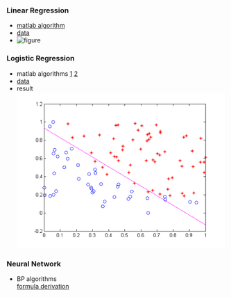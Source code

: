 ### Linear Regression
- [matlab algorithm](https://github.com/zcenao21/Machine-Learning/blob/master/Andrew-Ng/Linear-Regression/LinearRegression.m)
- [data](https://github.com/zcenao21/Machine-Learning/tree/master/Andrew-Ng/Linear-Regression/ex1data2.txt)
- ![figure](https://github.com/zcenao21/Machine-Learning/blob/master/Andrew-Ng/Linear-Regression/LinearRegression.gif?raw=true)

### Logistic Regression
- matlab algorithms
[1](https://github.com/zcenao21/Machine-Learning/blob/master/Andrew-Ng/Logistic-Regression/LogisticRegression.m)
[2](https://github.com/zcenao21/Machine-Learning/blob/master/Andrew-Ng/Logistic-Regression/sigmoid.m)
- [data](https://github.com/zcenao21/Machine-Learning/tree/master/Andrew-Ng/Logistic-Regression/ex2data1.txt)
- result  
![result](https://github.com/zcenao21/Machine-Learning/blob/master/Andrew-Ng/Logistic-Regression/result.png?raw=true)

### Neural Network
- BP algorithms  
[formula derivation](https://www.jianshu.com/p/c5cda5a52ee4)
